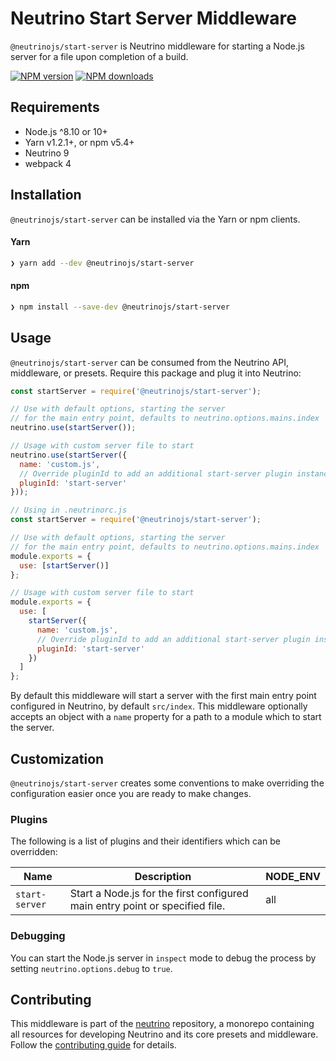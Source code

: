 # Neutrino Start Server Middleware

`@neutrinojs/start-server` is Neutrino middleware for starting a Node.js server for a file upon
completion of a build.

[![NPM version][npm-image]][npm-url]
[![NPM downloads][npm-downloads]][npm-url]

## Requirements

- Node.js ^8.10 or 10+
- Yarn v1.2.1+, or npm v5.4+
- Neutrino 9
- webpack 4

## Installation

`@neutrinojs/start-server` can be installed via the Yarn or npm clients.

#### Yarn

```bash
❯ yarn add --dev @neutrinojs/start-server
```

#### npm

```bash
❯ npm install --save-dev @neutrinojs/start-server
```

## Usage

`@neutrinojs/start-server` can be consumed from the Neutrino API, middleware, or presets. Require this package
and plug it into Neutrino:

```js
const startServer = require('@neutrinojs/start-server');

// Use with default options, starting the server
// for the main entry point, defaults to neutrino.options.mains.index
neutrino.use(startServer());

// Usage with custom server file to start
neutrino.use(startServer({
  name: 'custom.js',
  // Override pluginId to add an additional start-server plugin instance
  pluginId: 'start-server'
}));
```

```js
// Using in .neutrinorc.js
const startServer = require('@neutrinojs/start-server');

// Use with default options, starting the server
// for the main entry point, defaults to neutrino.options.mains.index
module.exports = {
  use: [startServer()]
};

// Usage with custom server file to start
module.exports = {
  use: [
    startServer({
      name: 'custom.js',
      // Override pluginId to add an additional start-server plugin instance
      pluginId: 'start-server'
    })
  ]
};
```

By default this middleware will start a server with the first main entry point configured in Neutrino, by default
`src/index`. This middleware optionally accepts an object with a `name` property for a path to a module which to
start the server.

## Customization

`@neutrinojs/start-server` creates some conventions to make overriding the configuration easier once you are
ready to make changes.

### Plugins

The following is a list of plugins and their identifiers which can be overridden:

| Name | Description | NODE_ENV |
| --- | --- | --- |
| `start-server` | Start a Node.js for the first configured main entry point or specified file. | all |

### Debugging

You can start the Node.js server in `inspect` mode to debug the process by setting `neutrino.options.debug` to `true`.

## Contributing

This middleware is part of the [neutrino](https://github.com/neutrinojs/neutrino) repository, a monorepo
containing all resources for developing Neutrino and its core presets and middleware. Follow the
[contributing guide](https://neutrinojs.org/contributing/) for details.

[npm-image]: https://img.shields.io/npm/v/@neutrinojs/start-server.svg
[npm-downloads]: https://img.shields.io/npm/dt/@neutrinojs/start-server.svg
[npm-url]: https://www.npmjs.com/package/@neutrinojs/start-server
